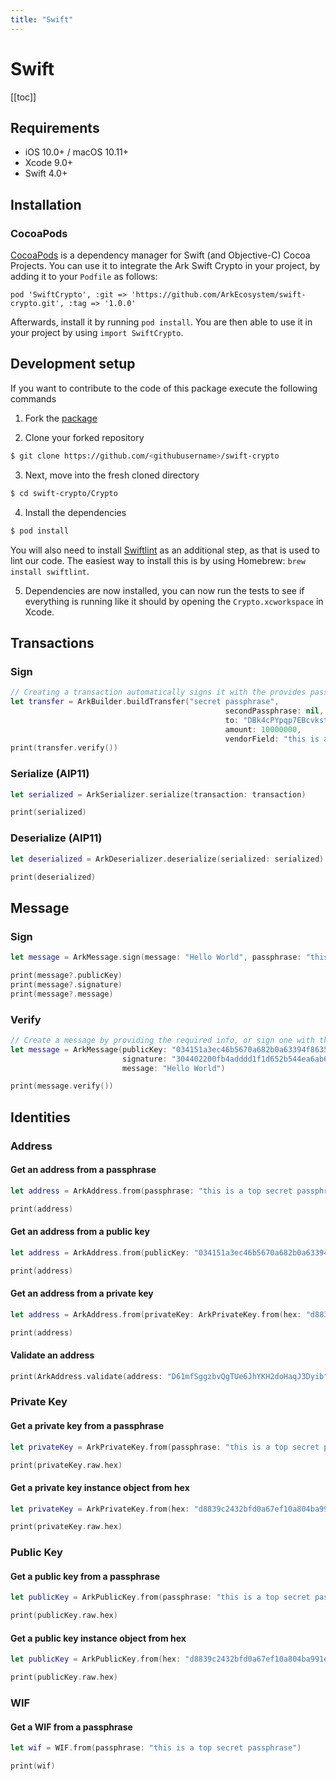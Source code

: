 ```yaml
---
title: "Swift"
---
```


# Swift

[[toc]]

## Requirements

* iOS 10.0+ / macOS 10.11+
* Xcode 9.0+
* Swift 4.0+

## Installation

### CocoaPods

[CocoaPods](https://cocoapods.org) is a dependency manager for Swift (and Objective-C) Cocoa Projects.
You can use it to integrate the Ark Swift Crypto in your project, by adding it to your `Podfile` as follows:

```
pod 'SwiftCrypto', :git => 'https://github.com/ArkEcosystem/swift-crypto.git', :tag => '1.0.0'
```

Afterwards, install it by running `pod install`.
You are then able to use it in your project by using `import SwiftCrypto`.

## Development setup

If you want to contribute to the code of this package execute the following commands

1) Fork the [package](https://github.com/ArkEcosystem/swift-crypto)

2) Clone your forked repository

```bash
$ git clone https://github.com/<githubusername>/swift-crypto
```

3) Next, move into the fresh cloned directory

```bash
$ cd swift-crypto/Crypto
```

4) Install the dependencies

```bash
$ pod install
```

You will also need to install [Swiftlint](https://github.com/realm/SwiftLint) as an additional step, as that is used to lint our code.
The easiest way to install this is by using Homebrew: `brew install swiftlint`.

5) Dependencies are now installed, you can now run the tests to see if everything is running like it should by opening the `Crypto.xcworkspace` in Xcode.

## Transactions

### Sign

```swift
// Creating a transaction automatically signs it with the provides passphrase(s)
let transfer = ArkBuilder.buildTransfer("secret passphrase",
                                                secondPassphrase: nil,
                                                to: "DBk4cPYpqp7EBcvkstVDpyX7RQJNHxpMg8",
                                                amount: 10000000,
                                                vendorField: "this is a tx from Swift")
print(transfer.verify())
```

### Serialize (AIP11)

```swift
let serialized = ArkSerializer.serialize(transaction: transaction)

print(serialized)
```

### Deserialize (AIP11)

```swift
let deserialized = ArkDeserializer.deserialize(serialized: serialized)

print(deserialized)
```

## Message

### Sign

```swift
let message = ArkMessage.sign(message: "Hello World", passphrase: "this is a top secret passphrase")

print(message?.publicKey)
print(message?.signature)
print(message?.message)
```

### Verify

```swift
// Create a message by providing the required info, or sign one with the method shown above
let message = ArkMessage(publicKey: "034151a3ec46b5670a682b0a63394f863587d1bc97483b1b6c70eb58e7f0aed192",
                         signature: "304402200fb4adddd1f1d652b544ea6ab62828a0a65b712ed447e2538db0caebfa68929e02205ecb2e1c63b29879c2ecf1255db506d671c8b3fa6017f67cfd1bf07e6edd1cc8",
                         message: "Hello World")

print(message.verify())
```

## Identities

### Address

#### Get an address from a passphrase
```swift
let address = ArkAddress.from(passphrase: "this is a top secret passphrase")

print(address)
```

#### Get an address from a public key
```swift
let address = ArkAddress.from(publicKey: "034151a3ec46b5670a682b0a63394f863587d1bc97483b1b6c70eb58e7f0aed192")

print(address)
```

#### Get an address from a private key
```swift
let address = ArkAddress.from(privateKey: ArkPrivateKey.from(hex: "d8839c2432bfd0a67ef10a804ba991eabba19f154a3d707917681d45822a5712"))

print(address)
```

#### Validate an address
```swift
print(ArkAddress.validate(address: "D61mfSggzbvQgTUe6JhYKH2doHaqJ3Dyib"))
```

### Private Key

#### Get a private key from a passphrase
```swift
let privateKey = ArkPrivateKey.from(passphrase: "this is a top secret passphrase")

print(privateKey.raw.hex)
```

#### Get a private key instance object from hex
```swift
let privateKey = ArkPrivateKey.from(hex: "d8839c2432bfd0a67ef10a804ba991eabba19f154a3d707917681d45822a5712")

print(privateKey.raw.hex)
```

### Public Key

#### Get a public key from a passphrase
```swift
let publicKey = ArkPublicKey.from(passphrase: "this is a top secret passphrase")

print(publicKey.raw.hex)
```

#### Get a public key instance object from hex
```swift
let publicKey = ArkPublicKey.from(hex: "d8839c2432bfd0a67ef10a804ba991eabba19f154a3d707917681d45822a5712")

print(publicKey.raw.hex)
```

### WIF

#### Get a WIF from a passphrase
```swift
let wif = WIF.from(passphrase: "this is a top secret passphrase")

print(wif)
```
